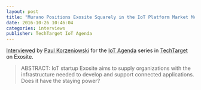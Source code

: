 ```yaml
---
layout: post
title: "Murano Positions Exosite Squarely in the IoT Platform Market Melee"
date: 2016-10-26 10:46:04
categories: interviews
publisher: TechTarget IoT Agenda
---
```


[Interviewed][ln1] by [Paul Korzeniowski][ln2] for the [IoT Agenda][ln3] series in [TechTarget][ln4] on Exosite.

> ABSTRACT: IoT startup Exosite aims to supply organizations with the infrastructure needed to develop and support connected applications. Does it have the staying power?

[ln1]: http://internetofthingsagenda.techtarget.com/feature/Murano-positions-Exosite-squarely-in-the-IoT-platform-market-melee
[ln2]: http://www.techtarget.com/contributor/Paul-Korzeniowski
[ln3]: http://internetofthingsagenda.techtarget.com/
[ln4]: http://www.techtarget.com/

